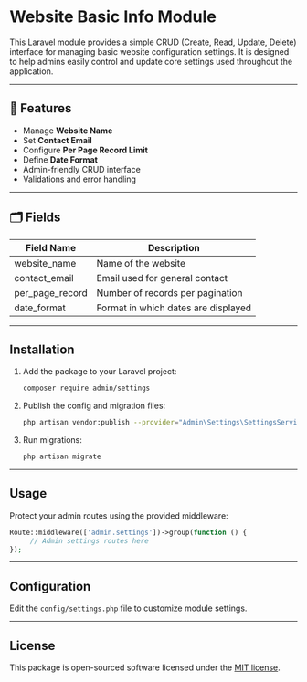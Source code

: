 # Website Basic Info Module

This Laravel module provides a simple CRUD (Create, Read, Update, Delete) interface for managing basic website configuration settings. It is designed to help admins easily control and update core settings used throughout the application.

---

## 🔧 Features

-   Manage **Website Name**
-   Set **Contact Email**
-   Configure **Per Page Record Limit**
-   Define **Date Format**
-   Admin-friendly CRUD interface
-   Validations and error handling

---

## 🗂️ Fields

| Field Name      | Description                         |
| --------------- | ----------------------------------- |
| website_name    | Name of the website                 |
| contact_email   | Email used for general contact      |
| per_page_record | Number of records per pagination    |
| date_format     | Format in which dates are displayed |

---

## Installation

1. Add the package to your Laravel project:
    ```bash
    composer require admin/settings
    ```
2. Publish the config and migration files:
    ```bash
    php artisan vendor:publish --provider="Admin\Settings\SettingsServiceProvider"
    ```
3. Run migrations:
    ```bash
    php artisan migrate
    ```

---

## Usage

Protect your admin routes using the provided middleware:

```php
Route::middleware(['admin.settings'])->group(function () {
     // Admin settings routes here
});
```

---

## Configuration

Edit the `config/settings.php` file to customize module settings.

---

## License

This package is open-sourced software licensed under the [MIT license](LICENSE).
